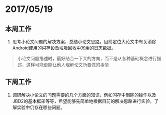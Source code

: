 # 2017/05/19
## 本周工作
1. 思考小论文问题的解决方案，总结小论文思路。目前定位大论文中有关消除Android使用的闪存设备垃圾回收中冗余的日志数据。

> 小论文问题描述时，最好结合一下大的方向，而不是从各种基础概念进行描述，这样可能更能让他人理解论文所要做的事情

## 下周工作
1. 调研解决小论文的问题需要的几个方面的知识，例如闪存中删除的操作以及JBD2的基本框架等等，希望能够先简单地根据目前的解决思路进行实验，了解实验中仍存在哪些问题。
